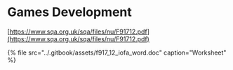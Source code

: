 # Games Development

[https://www.sqa.org.uk/sqa/files/nu/F91712.pdf](https://www.sqa.org.uk/sqa/files/nu/F91712.pdf)

{% file src="../.gitbook/assets/f917\_12\_iofa\_word.doc" caption="Worksheet" %}

